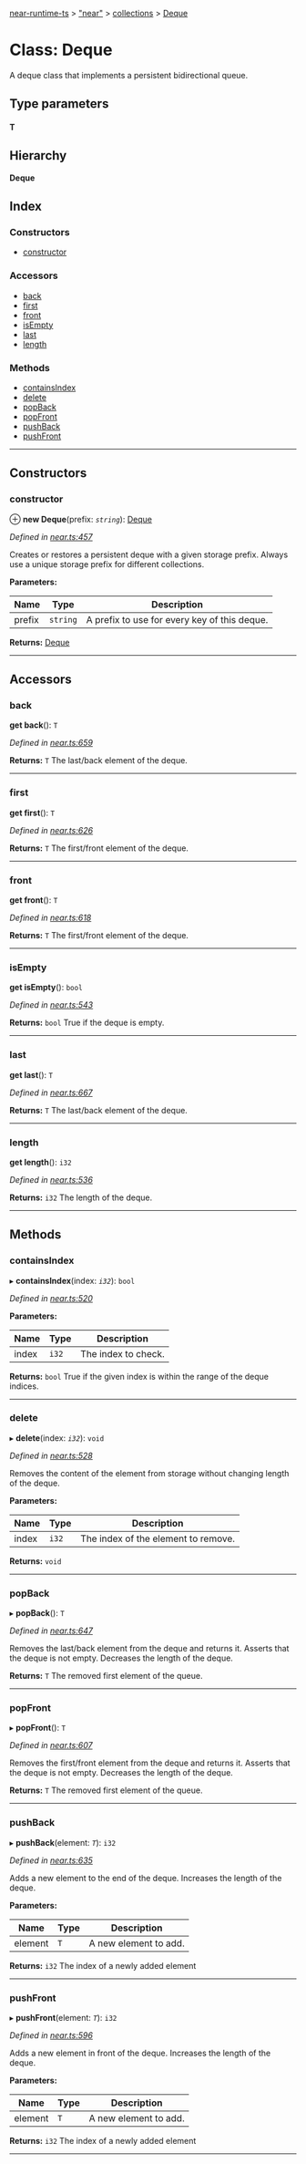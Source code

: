 [near-runtime-ts](../README.md) > ["near"](../modules/_near_.md) > [collections](../modules/_near_.collections.md) > [Deque](../classes/_near_.collections.deque.md)

# Class: Deque

A deque class that implements a persistent bidirectional queue.

## Type parameters
#### T 
## Hierarchy

**Deque**

## Index

### Constructors

* [constructor](_near_.collections.deque.md#constructor)

### Accessors

* [back](_near_.collections.deque.md#back)
* [first](_near_.collections.deque.md#first)
* [front](_near_.collections.deque.md#front)
* [isEmpty](_near_.collections.deque.md#isempty)
* [last](_near_.collections.deque.md#last)
* [length](_near_.collections.deque.md#length)

### Methods

* [containsIndex](_near_.collections.deque.md#containsindex)
* [delete](_near_.collections.deque.md#delete)
* [popBack](_near_.collections.deque.md#popback)
* [popFront](_near_.collections.deque.md#popfront)
* [pushBack](_near_.collections.deque.md#pushback)
* [pushFront](_near_.collections.deque.md#pushfront)

---

## Constructors

<a id="constructor"></a>

###  constructor

⊕ **new Deque**(prefix: *`string`*): [Deque](_near_.collections.deque.md)

*Defined in [near.ts:457](https://github.com/nearprotocol/near-runtime-ts/blob/16a2965/near.ts#L457)*

Creates or restores a persistent deque with a given storage prefix. Always use a unique storage prefix for different collections.

**Parameters:**

| Name | Type | Description |
| ------ | ------ | ------ |
| prefix | `string` |  A prefix to use for every key of this deque. |

**Returns:** [Deque](_near_.collections.deque.md)

___

## Accessors

<a id="back"></a>

###  back

**get back**(): `T`

*Defined in [near.ts:659](https://github.com/nearprotocol/near-runtime-ts/blob/16a2965/near.ts#L659)*

**Returns:** `T`
The last/back element of the deque.

___
<a id="first"></a>

###  first

**get first**(): `T`

*Defined in [near.ts:626](https://github.com/nearprotocol/near-runtime-ts/blob/16a2965/near.ts#L626)*

**Returns:** `T`
The first/front element of the deque.

___
<a id="front"></a>

###  front

**get front**(): `T`

*Defined in [near.ts:618](https://github.com/nearprotocol/near-runtime-ts/blob/16a2965/near.ts#L618)*

**Returns:** `T`
The first/front element of the deque.

___
<a id="isempty"></a>

###  isEmpty

**get isEmpty**(): `bool`

*Defined in [near.ts:543](https://github.com/nearprotocol/near-runtime-ts/blob/16a2965/near.ts#L543)*

**Returns:** `bool`
True if the deque is empty.

___
<a id="last"></a>

###  last

**get last**(): `T`

*Defined in [near.ts:667](https://github.com/nearprotocol/near-runtime-ts/blob/16a2965/near.ts#L667)*

**Returns:** `T`
The last/back element of the deque.

___
<a id="length"></a>

###  length

**get length**(): `i32`

*Defined in [near.ts:536](https://github.com/nearprotocol/near-runtime-ts/blob/16a2965/near.ts#L536)*

**Returns:** `i32`
The length of the deque.

___

## Methods

<a id="containsindex"></a>

###  containsIndex

▸ **containsIndex**(index: *`i32`*): `bool`

*Defined in [near.ts:520](https://github.com/nearprotocol/near-runtime-ts/blob/16a2965/near.ts#L520)*

**Parameters:**

| Name | Type | Description |
| ------ | ------ | ------ |
| index | `i32` |  The index to check. |

**Returns:** `bool`
True if the given index is within the range of the deque indices.

___
<a id="delete"></a>

###  delete

▸ **delete**(index: *`i32`*): `void`

*Defined in [near.ts:528](https://github.com/nearprotocol/near-runtime-ts/blob/16a2965/near.ts#L528)*

Removes the content of the element from storage without changing length of the deque.

**Parameters:**

| Name | Type | Description |
| ------ | ------ | ------ |
| index | `i32` |  The index of the element to remove. |

**Returns:** `void`

___
<a id="popback"></a>

###  popBack

▸ **popBack**(): `T`

*Defined in [near.ts:647](https://github.com/nearprotocol/near-runtime-ts/blob/16a2965/near.ts#L647)*

Removes the last/back element from the deque and returns it. Asserts that the deque is not empty. Decreases the length of the deque.

**Returns:** `T`
The removed first element of the queue.

___
<a id="popfront"></a>

###  popFront

▸ **popFront**(): `T`

*Defined in [near.ts:607](https://github.com/nearprotocol/near-runtime-ts/blob/16a2965/near.ts#L607)*

Removes the first/front element from the deque and returns it. Asserts that the deque is not empty. Decreases the length of the deque.

**Returns:** `T`
The removed first element of the queue.

___
<a id="pushback"></a>

###  pushBack

▸ **pushBack**(element: *`T`*): `i32`

*Defined in [near.ts:635](https://github.com/nearprotocol/near-runtime-ts/blob/16a2965/near.ts#L635)*

Adds a new element to the end of the deque. Increases the length of the deque.

**Parameters:**

| Name | Type | Description |
| ------ | ------ | ------ |
| element | `T` |  A new element to add. |

**Returns:** `i32`
The index of a newly added element

___
<a id="pushfront"></a>

###  pushFront

▸ **pushFront**(element: *`T`*): `i32`

*Defined in [near.ts:596](https://github.com/nearprotocol/near-runtime-ts/blob/16a2965/near.ts#L596)*

Adds a new element in front of the deque. Increases the length of the deque.

**Parameters:**

| Name | Type | Description |
| ------ | ------ | ------ |
| element | `T` |  A new element to add. |

**Returns:** `i32`
The index of a newly added element

___

